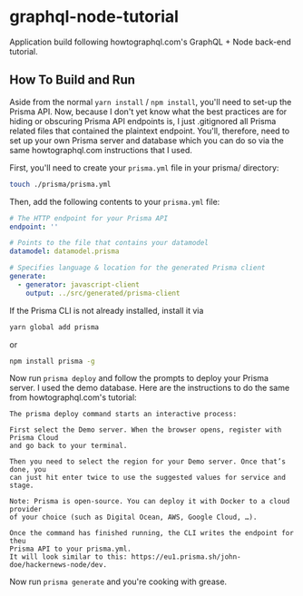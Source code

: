 # graphql-node-tutorial

Application build following howtographql.com's GraphQL + Node back-end tutorial.

## How To Build and Run

Aside from the normal `yarn install` / `npm install`, you'll need to set-up the
Prisma API. Now, because I don't yet know what the best practices are for hiding
or obscuring Prisma API endpoints is, I just .gitignored all Prisma related
files that contained the plaintext endpoint. You'll, therefore, need to set up
your own Prisma server and database which you can do so via the same
howtographql.com instructions that I used.

First, you'll need to create your `prisma.yml` file in your prisma/ directory:

```bash
touch ./prisma/prisma.yml
```

Then, add the following contents to your `prisma.yml` file:

```yml
# The HTTP endpoint for your Prisma API
endpoint: ''

# Points to the file that contains your datamodel
datamodel: datamodel.prisma

# Specifies language & location for the generated Prisma client
generate:
  - generator: javascript-client
    output: ../src/generated/prisma-client
```

If the Prisma CLI is not already installed, install it via

```bash
yarn global add prisma
```

or

```bash
npm install prisma -g
```

Now run `prisma deploy` and follow the prompts to deploy your Prisma server. I
used the demo database. Here are the instructions to do the same from
howtographql.com's tutorial:

```text
The prisma deploy command starts an interactive process:

First select the Demo server. When the browser opens, register with Prisma Cloud
and go back to your terminal.

Then you need to select the region for your Demo server. Once that’s done, you
can just hit enter twice to use the suggested values for service and stage.

Note: Prisma is open-source. You can deploy it with Docker to a cloud provider
of your choice (such as Digital Ocean, AWS, Google Cloud, …).

Once the command has finished running, the CLI writes the endpoint for theu
Prisma API to your prisma.yml. 
It will look similar to this: https://eu1.prisma.sh/john-doe/hackernews-node/dev.
```

Now run `prisma generate` and you're cooking with grease.
